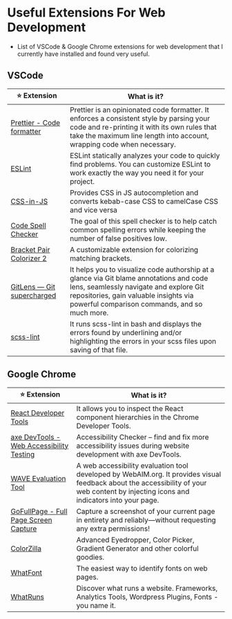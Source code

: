 # Useful Extensions For Web Development
- List of VSCode &amp; Google Chrome extensions for web development that I currently have installed and found very useful.

## VSCode

|⭐️ Extension| What is it?|
|-|-|
|[Prettier - Code formatter](https://marketplace.visualstudio.com/items?itemName=esbenp.prettier-vscode)|Prettier is an opinionated code formatter. It enforces a consistent style by parsing your code and re-printing it with its own rules that take the maximum line length into account, wrapping code when necessary.|
|[ESLint](https://marketplace.visualstudio.com/items?itemName=dbaeumer.vscode-eslint)| ESLint statically analyzes your code to quickly find problems. You can customize ESLint to work exactly the way you need it for your project.|
[CSS-in-JS](https://marketplace.visualstudio.com/items?itemName=paulmolluzzo.convert-css-in-js)|Provides CSS in JS autocompletion and converts kebab-case CSS to camelCase CSS and vice versa|
|[Code Spell Checker](https://marketplace.visualstudio.com/items?itemName=streetsidesoftware.code-spell-checker)|The goal of this spell checker is to help catch common spelling errors while keeping the number of false positives low.|
|[Bracket Pair Colorizer 2](https://marketplace.visualstudio.com/items?itemName=CoenraadS.bracket-pair-colorizer-2)|A customizable extension for colorizing matching brackets.|
|[GitLens — Git supercharged           ](https://marketplace.visualstudio.com/items?itemName=eamodio.gitlens)|It helps you to visualize code authorship at a glance via Git blame annotations and code lens, seamlessly navigate and explore Git repositories, gain valuable insights via powerful comparison commands, and so much more.|
|[scss-lint](https://marketplace.visualstudio.com/items?itemName=adamwalzer.scss-lint)|It runs scss-lint in bash and displays the errors found by underlining and/or highlighting the errors in your scss files upon saving of that file.|


## Google Chrome

|⭐️ Extension| What is it?|
|-|-|
|[React Developer Tools](https://chrome.google.com/webstore/detail/react-developer-tools/fmkadmapgofadopljbjfkapdkoienihi)|It allows you to inspect the React component hierarchies in the Chrome Developer Tools.|
|[axe DevTools - Web Accessibility Testing](https://chrome.google.com/webstore/detail/axe-devtools-web-accessib/lhdoppojpmngadmnindnejefpokejbdd)|Accessibility Checker – find and fix more accessibility issues during website development with axe DevTools.|
[WAVE Evaluation Tool](https://chrome.google.com/webstore/detail/wave-evaluation-tool/jbbplnpkjmmeebjpijfedlgcdilocofh)|A web accessibility evaluation tool developed by WebAIM.org. It provides visual feedback about the accessibility of your web content by injecting icons and indicators into your page.|
|[GoFullPage - Full Page Screen Capture](https://chrome.google.com/webstore/detail/gofullpage-full-page-scre/fdpohaocaechififmbbbbbknoalclacl)|Capture a screenshot of your current page in entirety and reliably—without requesting any extra permissions!|
|[ColorZilla](https://chrome.google.com/webstore/detail/colorzilla/bhlhnicpbhignbdhedgjhgdocnmhomnp?hl)|Advanced Eyedropper, Color Picker, Gradient Generator and other colorful goodies.|
|[WhatFont](https://chrome.google.com/webstore/detail/whatfont/jabopobgcpjmedljpbcaablpmlmfcogm)|The easiest way to identify fonts on web pages.|
|[WhatRuns](https://chrome.google.com/webstore/detail/whatruns/cmkdbmfndkfgebldhnkbfhlneefdaaip)|Discover what runs a website. Frameworks, Analytics Tools, Wordpress Plugins, Fonts - you name it.|

